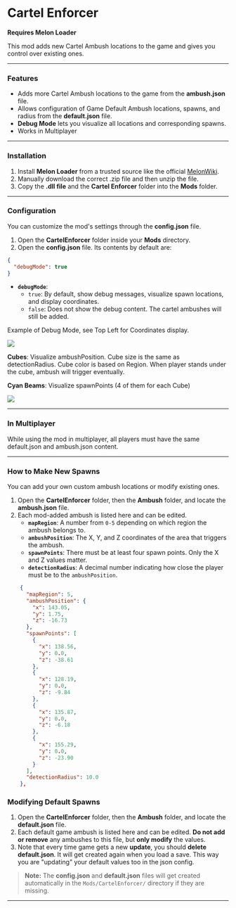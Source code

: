 # Cartel Enforcer
**Requires Melon Loader**

This mod adds new Cartel Ambush locations to the game and gives you control over existing ones.

---

### Features

- Adds more Cartel Ambush locations to the game from the **ambush.json** file.
- Allows configuration of Game Default Ambush locations, spawns, and radius from the **default.json** file.
- **Debug Mode** lets you visualize all locations and corresponding spawns.
- Works in Multiplayer

---

### Installation

1.  Install **Melon Loader** from a trusted source like the official [MelonWiki](https://melonwiki.xyz/).
2.  Manually download the correct .zip file and then unzip the file.
3.  Copy the **.dll file** and the **Cartel Enforcer** folder into the **Mods** folder.

---

### Configuration

You can customize the mod's settings through the **config.json** file.

1.  Open the **CartelEnforcer** folder inside your **Mods** directory.
2.  Open the **config.json** file. Its contents by default are:
```json
{
  "debugMode": true
}
```

-   **`debugMode`**:
    -   `true`: By default, show debug messages, visualize spawn locations, and display coordinates.
    -   `false`: Does not show the debug content. The cartel ambushes will still be added.


Example of Debug Mode, see Top Left for Coordinates display.

<img src="https://i.imgur.com/xEt43yQ.png">


**Cubes**:  Visualize ambushPosition. Cube size is the same as detectionRadius. Cube color is based on Region. When player stands under the cube, ambush will trigger eventually.

**Cyan Beams**: Visualize spawnPoints (4 of them for each Cube)

<img src="https://i.imgur.com/7x5l97m.png">

---


### In Multiplayer

While using the mod in multiplayer, all players must have the same default.json and ambush.json content.

---

### How to Make New Spawns

You can add your own custom ambush locations or modify existing ones.

1.  Open the **CartelEnforcer** folder, then the **Ambush** folder, and locate the **ambush.json** file.
2.  Each mod-added ambush is listed here and can be edited.
    -   **`mapRegion`**: A number from `0-5` depending on which region the ambush belongs to.
    -   **`ambushPosition`**: The X, Y, and Z coordinates of the area that triggers the ambush.
    -   **`spawnPoints`**: There must be at least four spawn points. Only the X and Z values matter.
    -   **`detectionRadius`**: A decimal number indicating how close the player must be to the `ambushPosition`.

```json
    {
      "mapRegion": 5,
      "ambushPosition": {
        "x": 143.05,
        "y": 1.75,
        "z": -16.73
      },
      "spawnPoints": [
        {
          "x": 138.56,
          "y": 0.0,
          "z": -38.61
        },
        {
          "x": 128.19,
          "y": 0.0,
          "z": -9.84
        },
        {
          "x": 135.87,
          "y": 0.0,
          "z": -6.18
        },
        {
          "x": 155.29,
          "y": 0.0,
          "z": -23.90
        }
      ],
      "detectionRadius": 10.0
    },
```

### Modifying Default Spawns

1.  Open the **CartelEnforcer** folder, then the **Ambush** folder, and locate the **default.json** file.
2.  Each default game ambush is listed here and can be edited. **Do not add or remove** any ambushes to this file, but **only modify** the values.
3.  Note that every time game gets a new **update**, you should **delete default.json**. It will get created again when you load a save. This way you are "updating" your default values too in the json config.

> **Note:** The **config.json** and **default.json** files will get created automatically in the `Mods/CartelEnforcer/` directory if they are missing.

---
